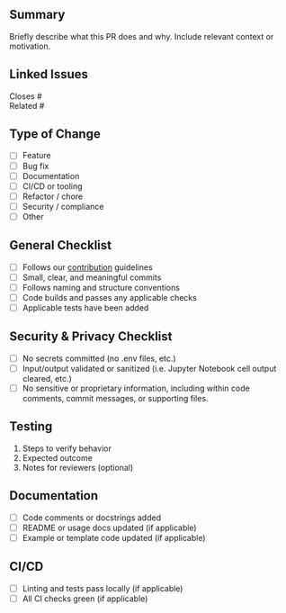 ## Summary

Briefly describe what this PR does and why. Include relevant context or motivation.

## Linked Issues

Closes #  
Related #

## Type of Change

- [ ] Feature
- [ ] Bug fix
- [ ] Documentation
- [ ] CI/CD or tooling
- [ ] Refactor / chore
- [ ] Security / compliance
- [ ] Other

## General Checklist

- [ ] Follows our [contribution](CONTRIBUTING.md) guidelines
- [ ] Small, clear, and meaningful commits
- [ ] Follows naming and structure conventions
- [ ] Code builds and passes any applicable checks
- [ ] Applicable tests have been added

## Security & Privacy Checklist

- [ ] No secrets committed (no .env files, etc.)
- [ ] Input/output validated or sanitized (i.e. Jupyter Notebook cell output cleared, etc.)
- [ ] No sensitive or proprietary information, including within code comments, commit messages, or supporting files.

## Testing

1. Steps to verify behavior
2. Expected outcome
3. Notes for reviewers (optional)

## Documentation

- [ ] Code comments or docstrings added
- [ ] README or usage docs updated (if applicable)
- [ ] Example or template code updated (if applicable)

## CI/CD

- [ ] Linting and tests pass locally (if applicable)
- [ ] All CI checks green (if applicable)
